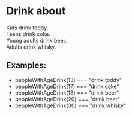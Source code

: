 <h1>Drink about</h1>

<p>
    Kids drink toddy.<br>
    Teens drink coke.<br>
    Young adults drink beer.<br>
    Adults drink whisky.<br>
</p>
<h2>Examples:</h2>

<ul>
<li>peopleWithAgeDrink(13) === "drink toddy"</li>
<li>peopleWithAgeDrink(17) === "drink coke"</li>
<li>peopleWithAgeDrink(18) === "drink beer"</li>
<li>peopleWithAgeDrink(20) === "drink beer"</li>
<li>peopleWithAgeDrink(30) === "drink whisky"</li>
</ul>

